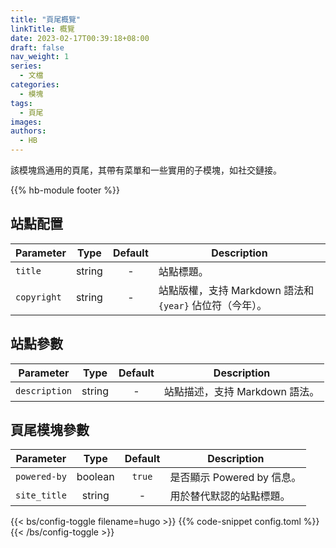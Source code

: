 ```yaml
---
title: "頁尾概覽"
linkTitle: 概覽
date: 2023-02-17T00:39:18+08:00
draft: false
nav_weight: 1
series:
  - 文檔
categories:
  - 模塊
tags:
  - 頁尾
images:
authors:
  - HB
---
```


該模塊爲通用的頁尾，其帶有菜單和一些實用的子模塊，如社交鏈接。

<!--more-->

{{% hb-module footer %}}

## 站點配置

| Parameter   |  Type  | Default | Description                                              |
| ----------- | :----: | :-----: | -------------------------------------------------------- |
| `title`     | string |    -    | 站點標題。                                               |
| `copyright` | string |    -    | 站點版權，支持 Markdown 語法和 `{year}` 佔位符（今年）。 |

## 站點參數

| Parameter     |  Type  | Default | Description                    |
| ------------- | :----: | :-----: | ------------------------------ |
| `description` | string |    -    | 站點描述，支持 Markdown 語法。 |

## 頁尾模塊參數

| Parameter    |  Type   | Default | Description                |
| ------------ | :-----: | :-----: | -------------------------- |
| `powered-by` | boolean | `true`  | 是否顯示 Powered by 信息。 |
| `site_title` | string  |    -    | 用於替代默認的站點標題。   |

{{< bs/config-toggle filename=hugo >}}
{{% code-snippet config.toml %}}
{{< /bs/config-toggle >}}
